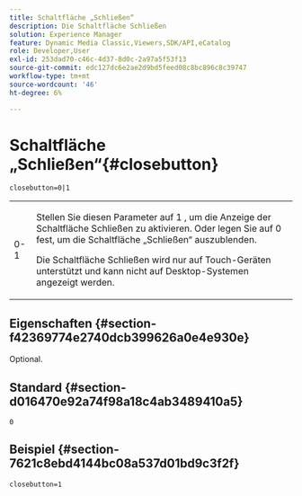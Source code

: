 ```yaml
---
title: Schaltfläche „Schließen“
description: Die Schaltfläche Schließen
solution: Experience Manager
feature: Dynamic Media Classic,Viewers,SDK/API,eCatalog
role: Developer,User
exl-id: 253dad70-c46c-4d37-8d0c-2a97a5f53f13
source-git-commit: edc127dc6e2ae2d9bd5feed08c8bc896c8c39747
workflow-type: tm+mt
source-wordcount: '46'
ht-degree: 6%

---
```


# Schaltfläche „Schließen“{#closebutton}

`closebutton=0|1`

<table id="table_9B98C97485DD4DEB8A6ECBCE8DF6B886"> 
 <tbody> 
  <tr> 
   <td colname="col1"> <p> <span class="codeph"> 0-1 </span> </p> </td> 
   <td colname="col2"> <p>Stellen Sie diesen Parameter auf <span class="codeph"> 1 </span>, um die Anzeige der Schaltfläche Schließen zu aktivieren. Oder legen Sie auf <span class="codeph"> 0 </span> fest, um die Schaltfläche „Schließen“ auszublenden. </p> <p>Die Schaltfläche Schließen wird nur auf Touch-Geräten unterstützt und kann nicht auf Desktop-Systemen angezeigt werden. </p> </td> 
  </tr> 
 </tbody> 
</table>

## Eigenschaften {#section-f42369774e2740dcb399626a0e4e930e}

Optional.

## Standard {#section-d016470e92a74f98a18c4ab3489410a5}

`0`

## Beispiel {#section-7621c8ebd4144bc08a537d01bd9c3f2f}

```
closebutton=1
```

